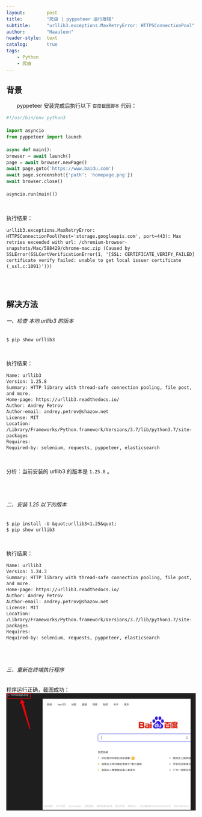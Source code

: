 ```yaml
---
layout:        post
title:         "爬虫 | pyppeteer 运行报错"
subtitle:      "urllib3.exceptions.MaxRetryError: HTTPSConnectionPool"
author:        "Haauleon"
header-style:  text
catalog:       true
tags:
    - Python
    - 爬虫
---
```


## 背景
&emsp;&emsp;pyppeteer 安装完成后执行以下 `百度截图脚本` 代码：                                               
```python
#!/usr/bin/env python3

import asyncio
from pyppeteer import launch

async def main():
browser = await launch()
page = await browser.newPage()
await page.goto('https://www.baidu.com')
await page.screenshot({'path': 'homepage.png'})
await browser.close()

asyncio.run(main())
```
<br>

执行结果：                             
```
urllib3.exceptions.MaxRetryError: HTTPSConnectionPool(host='storage.googleapis.com', port=443): Max retries exceeded with url: /chromium-browser-snapshots/Mac/588429/chrome-mac.zip (Caused by SSLError(SSLCertVerificationError(1, '[SSL: CERTIFICATE_VERIFY_FAILED] certificate verify failed: unable to get local issuer certificate (_ssl.c:1091)')))
```
<br><br>

## 解决方法
###### 一、检查 本地 urllib3 的版本
```
$ pip show urllib3
```
<br>

执行结果：                           
```
Name: urllib3
Version: 1.25.8
Summary: HTTP library with thread-safe connection pooling, file post, and more.
Home-page: https://urllib3.readthedocs.io/
Author: Andrey Petrov
Author-email: andrey.petrov@shazow.net
License: MIT
Location: /Library/Frameworks/Python.framework/Versions/3.7/lib/python3.7/site-packages
Requires: 
Required-by: selenium, requests, pyppeteer, elasticsearch
```
<br>

分析：当前安装的 urllib3 的版本是 `1.25.8` 。

<br><br>

###### 二、安装 1.25 以下的版本
```
$ pip install -U &quot;urllib3<1.25&quot;
$ pip show urllib3
```
<br>

执行结果：                         
```
Name: urllib3
Version: 1.24.3
Summary: HTTP library with thread-safe connection pooling, file post, and more.
Home-page: https://urllib3.readthedocs.io/
Author: Andrey Petrov
Author-email: andrey.petrov@shazow.net
License: MIT
Location: /Library/Frameworks/Python.framework/Versions/3.7/lib/python3.7/site-packages
Requires: 
Required-by: selenium, requests, pyppeteer, elasticsearch
```
<br><br>

###### 三、重新在终端执行程序
程序运行正确，截图成功：                    
![](\img\in-post\post-python\2021-03-19-python-pyppeteer-1.jpg)
